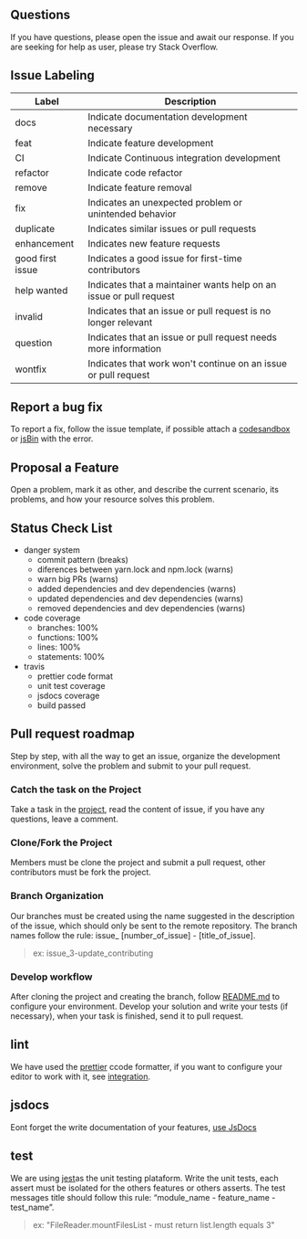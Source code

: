 ## Questions
If you have questions, please open the issue and await our response.
If you are seeking for help as user, please try Stack Overflow.

## Issue Labeling

| Label | Description |
| ------|-------------|
| docs | Indicate documentation development necessary |
| feat | Indicate feature development |
| CI | Indicate Continuous integration development |
| refactor | Indicate code refactor |
| remove | Indicate feature removal |
| fix | Indicates an unexpected problem or unintended behavior |
| duplicate | Indicates similar issues or pull requests |
| enhancement | Indicates new feature requests |
| good first issue | Indicates a good issue for first-time contributors |
| help wanted | Indicates that a maintainer wants help on an issue or pull request |
| invalid | Indicates that an issue or pull request is no longer relevant |
| question | Indicates that an issue or pull request needs more information |
| wontfix | Indicates that work won't continue on an issue or pull request |

## Report a bug fix
To report a fix, follow the issue template, if possible attach a [codesandbox](https://codesandbox.io/) or [jsBin](https://codesandbox.io/) with the error.

## Proposal a Feature
Open a problem, mark it as other, and describe the current scenario, its problems, and how your resource solves this problem.

## Status Check List
- danger system
  - commit pattern (breaks)
  - diferences between yarn.lock and npm.lock (warns)
  - warn big PRs (warns)
  - added dependencies and dev dependencies (warns)
  - updated dependencies and dev dependencies (warns)
  - removed dependencies and dev dependencies (warns)
- code coverage
  - branches: 100%
  - functions: 100%
  - lines: 100%
  - statements: 100%
- travis
  - prettier code format
  - unit test coverage
  - jsdocs coverage
  - build passed

## Pull request roadmap
Step by step, with all the way to get an issue, organize the development environment, solve the problem and submit to your pull request.

### Catch the task on the Project
Take a task in the [project](https://github.com/agrotis-io/docnator/projects/1), read the content of issue, if you have any questions, leave a comment.

### Clone/Fork the Project
Members must be clone the project and submit a pull request, other contributors must be fork the project.

### Branch Organization
Our branches must be created using the name suggested in the description of the issue, which should only be sent to the remote repository. The branch names follow the rule: issue_ [number_of_issue] - [title_of_issue].

> ex: issue_3-update_contributing

### Develop workflow
After cloning the project and creating the branch, follow [README.md](https://github.com/agrotis-io/docnator/blob/master/README.md) to configure your environment. Develop your solution and write your tests (if necessary), when your task is finished, send it to pull request.

## lint
We have used the [prettier](https://prettier.io/) ccode formatter, if you want to configure your editor to work with it, see [integration](https://prettier.io/docs/en/editors.html).

## jsdocs
Eont forget the write documentation of your features, [use JsDocs](http://usejsdoc.org/)

## test
We are using [jest](https://facebook.github.io/jest/)as the unit testing plataform. Write the unit tests, each assert must be isolated for the others features or others asserts. The test messages title should follow this rule: “module_name - feature_name - test_name”.

> ex: "FileReader.mountFilesList - must return list.length equals 3"

